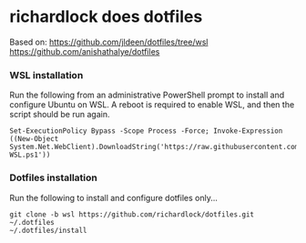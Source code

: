 # richardlock does dotfiles
Based on:
https://github.com/jldeen/dotfiles/tree/wsl
https://github.com/anishathalye/dotfiles

### WSL installation
Run the following from an administrative PowerShell prompt to install and configure Ubuntu on WSL.
A reboot is required to enable WSL, and then the script should be run again.
```
Set-ExecutionPolicy Bypass -Scope Process -Force; Invoke-Expression ((New-Object System.Net.WebClient).DownloadString('https://raw.githubusercontent.com/richardlock/dotfiles/wsl/scripts/Install-WSL.ps1'))
```

### Dotfiles installation
Run the following to install and configure dotfiles only...
```
git clone -b wsl https://github.com/richardlock/dotfiles.git ~/.dotfiles
~/.dotfiles/install
```
